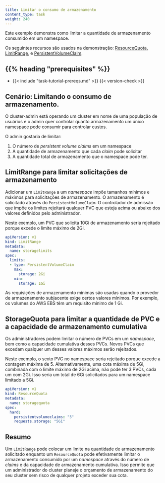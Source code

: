 ```yaml
---
title: Limitar o consumo de armazenamento
content_type: task
weight: 240
---
```


<!-- overview -->

Este exemplo demonstra como limitar a quantidade de armazenamento consumido em um namespace.

Os seguintes recursos são usados na demonstração: [ResourceQuota](/pt-br/docs/concepts/policy/resource-quotas/), [LimitRange](/docs/tasks/administer-cluster/manage-resources/memory-default-namespace/), e [PersistentVolumeClaim](/pt-br/docs/concepts/storage/persistent-volumes/).

## {{% heading "prerequisites" %}}

* {{< include "task-tutorial-prereqs.md" >}} {{< version-check >}}

<!-- steps -->
## Cenário: Limitando o consumo de armazenamento.

O cluster-admin está operando um cluster em nome de uma população de usuários e o admin quer controlar quanto armazenamento um único namespace pode consumir para controlar custos.

O admin gostaria de limitar:

1. O número de *persistent volume claims* em um namespace
2. A quantidade de armazenamento que cada *claim* pode solicitar
3. A quantidade total de armazenamento que o namespace pode ter.

## LimitRange para limitar solicitações de armazenamento

Adicionar um `LimitRange` a um *namespace* impõe tamanhos mínimos e máximos para solicitações de armazenamento. O armazenamento é solicitado através do `PersistentVolumeClaim`. O controlador de admissão que impõe os limites rejeitará qualquer PVC que esteja acima ou abaixo dos valores definidos pelo administrador.

Neste exemplo, um PVC que solicita 10Gi de armazenamento seria rejeitado porque excede o limite máximo de 2Gi.

```yaml
apiVersion: v1
kind: LimitRange
metadata:
  name: storagelimits
spec:
  limits:
  - type: PersistentVolumeClaim
    max:
      storage: 2Gi
    min:
      storage: 1Gi
```

As requisições de armazenamento mínimas são usadas quando o provedor de armazenamento subjacente exige certos valores mínimos. Por exemplo, os volumes do AWS EBS têm um requisito mínimo de 1 Gi.

## StorageQuota para limitar a quantidade de PVC e a capacidade de armazenamento cumulativa

Os administradores podem limitar o número de PVCs em um *namespace*, bem como a capacidade cumulativa desses PVCs. Novos PVCs que excedam qualquer um desses valores máximos serão rejeitados.

Neste exemplo, o sexto PVC no namespace seria rejeitado porque excede a contagem máxima de 5. Alternativamente, uma cota máxima de 5Gi, combinada com o limite máximo de 2Gi acima, não pode ter 3 PVCs, cada um com 2Gi. Isso seria um total de 6Gi solicitados para um namespace limitado a 5Gi.

```yaml
apiVersion: v1
kind: ResourceQuota
metadata:
  name: storagequota
spec:
  hard:
    persistentvolumeclaims: "5"
    requests.storage: "5Gi"
```

<!-- discussion -->

## Resumo

Um `LimitRange` pode colocar um limite na quantidade de armazenamento solicitado enquanto um `ResourceQuota` pode efetivamente limitar o armazenamento consumido por um *namespace* através do número de *claims* e da capacidade de armazenamento cumulativa. Isso permite que um administrador do cluster planeje o orçamento de armazenamento do seu cluster sem risco de qualquer projeto exceder sua cota.

